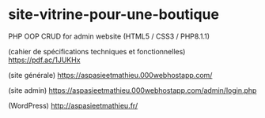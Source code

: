 # site-vitrine-pour-une-boutique
PHP OOP CRUD for admin website (HTML5 / CSS3 / PHP8.1.1)

(cahier de spécifications techniques et fonctionnelles)
https://pdf.ac/1JUKHx

(site générale)
https://aspasieetmathieu.000webhostapp.com/

(site admin)
https://aspasieetmathieu.000webhostapp.com/admin/login.php

(WordPress)
http://aspasieetmathieu.fr/

